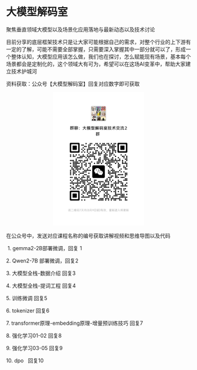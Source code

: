 
# 大模型解码室

聚焦垂直领域大模型以及场景化应用落地与最新动态以及技术讨论

目前分享的底层框架技术只是让大家可能根据自己的需求，对整个行业的上下游有一定的了解，可能不需要全部掌握，只需要深入掌握其中一部分就可以了，形成一个整体认知，大模型应用该怎么做，我们也在探讨，怎么赋能现有场景，基本每个场景都会是定制化的，这个领域大有可为，希望可以在这场AI变革中，帮助大家建立技术护城河

资料获取：公众号【大模型解码室】回复对应数字即可获取
<div align="center"><img src="./image/WechatIMG.jpg" width="250px"></div>

在公众号中，发送对应课程名称的编号获取讲解视频和思维导图以及代码

 1. gemma2-2B部署微调，回复 1

2. Qwen2-7B 部署微调，回复2

3. 大模型全栈-数据介绍 回复3

4. 大模型全栈-提词工程 回复4

5. 训练微调 回复5

6. tokenizer 回复6

7. transformer原理-embedding原理-增量预训练技巧 回复7

8. 强化学习01-02 回复8

9. 强化学习03-05 回复9

10. dpo   回复10